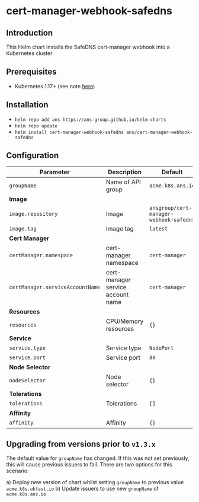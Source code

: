 # cert-manager-webhook-safedns

## Introduction

This Helm chart installs the SafeDNS cert-manager webhook into a Kubernetes cluster

## Prerequisites

* Kubernetes 1.17+ (see note [here](https://github.com/ans-group/cert-manager-webhook-safedns#installing))

## Installation

* `helm repo add ans https://ans-group.github.io/helm-charts`
* `helm repo update`
* `helm install cert-manager-webhook-safedns ans/cert-manager-webhook-safedns`

## Configuration

| Parameter | Description | Default |
| --------- | ----------- | ------- |
| `groupName`                       | Name of API group                 | `acme.k8s.ans.io` |
| **Image** |
| `image.repository`                | Image                             | `ansgroup/cert-manager-webhook-safedns` |
| `image.tag`                       | Image tag                         | `latest` |
| **Cert Manager** |
| `certManager.namespace`           | cert-manager namespace            | `cert-manager` |
| `certManager.serviceAccountName`  | cert-manager service account name | `cert-manager` |
| **Resources** |
| `resources`                       | CPU/Memory resources              | `{}` |
| **Service** |
| `service.type`                    | Service type                      | `NodePort` |
| `service.port`                    | Service port                      | `80` |
| **Node Selector** |
| `nodeSelector`                    | Node selector                     | `{}` |
| **Tolerations** |
| `tolerations`                     | Tolerations                       | `[]` |
| **Affinity** |
| `affinity`                        | Affinity                          | `{}` |

## Upgrading from versions prior to `v1.3.x`

The default value for `groupName` has changed. If this was not set previously, this will cause previous issuers to fail. There are two options for this scenario:

a) Deploy new version of chart whilst setting `groupName` to previous value `acme.k8s.ukfast.io`
b) Update issuers to use new `groupName` of `acme.k8s.ans.io`